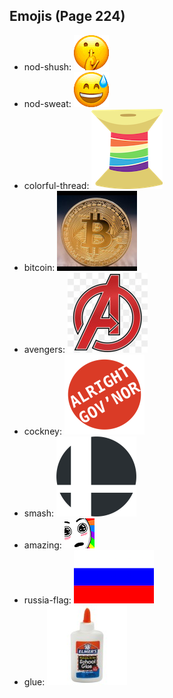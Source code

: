 
## Emojis (Page 224)

* nod-shush: ![nod-shush](output/nod-shush.gif)
* nod-sweat: ![nod-sweat](output/nod-sweat.gif)
* colorful-thread: ![colorful-thread](output/colorful-thread.png)
* bitcoin: ![bitcoin](output/bitcoin.jpg)
* avengers: ![avengers](output/avengers.jpg)
* cockney: ![cockney](output/cockney.png)
* smash: ![smash](output/smash.png)
* amazing: ![amazing](output/amazing.png)
* russia-flag: ![russia-flag](output/russia-flag.png)
* glue: ![glue](output/glue.jpg)

